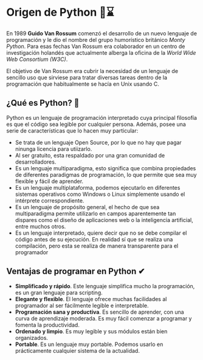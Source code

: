 # Origen de Python 🐍⌛
En 1989 **Guido Van Rossum** comenzó el desarrollo de un nuevo lenguaje de programación y le dio el nombre del grupo humorístico británico _Monty Python_. Para esas fechas Van Rossum era colaborador en un centro de investigación holandés que actualmente alberga la oficina de la _World Wide Web Consortium (W3C)_.

El objetivo de Van Rossum era cubrir la necesidad de un lenguaje de sencillo uso que sirviese para tratar diversas tareas dentro de la programación que habitualmente se hacía en Unix usando C.

## ¿Qué es Python? 🐍
Python es un lenguaje de programación interpretado cuya principal filosofía es que el código sea legible por cualquier persona. Además, posee una serie de características que lo hacen muy particular:
- Se trata de un lenguaje Open Source, por lo que no hay que pagar ninunga licencia para utiizarlo.
- Al ser gratuito, esta respaldado por una gran comunidad de desarrolladores.
- Es un lenguaje multiparadigma, esto significa que combina propiedades de diferentes paradigmas de programación, lo que permite que sea muy flexible y fácil de aprender.
- Es un lenguaje multiplataforma, podemos ejecutarlo en diferentes sistemas operativos como Windows o Linux simplemente usando el intérprete correspondiente.
- Es un lenguaje de propósito general, el hecho de que sea multiparadigma permite utilizarlo en campos aparentemente tan dispares como el diseño de aplicaciones web o la inteligencia artificial, entre muchos otros.
- Es un lenguaje interpretado, quiere decir que no se debe compilar el código antes de su ejecución. En realidad sí que se realiza una compilación, pero esta se realiza de manera transparente para el programador

## Ventajas de programar en Python ✔
- **Simplificado y rápido**. Este lenguaje simplifica mucho la programación, es un gran lenguaje para scripting.
- **Elegante y flexible**. El lenguaje ofrece muchas facilidades al programador al ser fácilmente legible e interpretable.
- **Programación sana y productiva**. Es sencillo de aprender, con una curva de aprendizaje moderada. Es muy fácil comenzar a programar y fomenta la productividad.
- **Ordenado y limpio**. Es muy legible y sus módulos están bien organizados.
- **Portable**. Es un lenguaje muy portable. Podemos usarlo en prácticamente cualquier sistema de la actualidad.
